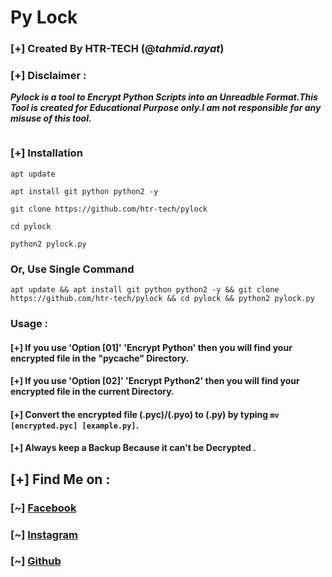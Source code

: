# Py Lock
### [+] Created By HTR-TECH (@***tahmid.rayat***)
### [+] Disclaimer :
***Pylock is a tool to Encrypt Python Scripts into an Unreadble Format.This Tool is created for Educational Purpose only.I am not responsible for any misuse of this tool.***

<img src="https://i.ibb.co/9p5c0ZM/pylock.jpg" alt="" border="0" />

### [+] Installation
```apt update```

```apt install git python python2 -y```

```git clone https://github.com/htr-tech/pylock```

```cd pylock```

```python2 pylock.py```

### Or, Use Single Command
```
apt update && apt install git python python2 -y && git clone https://github.com/htr-tech/pylock && cd pylock && python2 pylock.py
```

### Usage :
#### [+] If you use 'Option [01]' 'Encrypt Python' then you will find your encrypted file in the "__pycache__" Directory.
#### [+] If you use 'Option [02]' 'Encrypt Python2' then you will find your encrypted file in the current Directory.
#### [+] Convert the encrypted file (.pyc)/(.pyo) to (.py) by typing `mv [encrypted.pyc] [example.py]`.
#### [+] Always keep a Backup Because it can't be Decrypted .

## [+] Find Me on :
### [~] [Facebook](https://facebook.com/tahmid.rayat.official/)
### [~] [Instagram](https://instagram.com/tahmid.rayat/)
### [~] [Github](https://github.com/htr-tech/)
